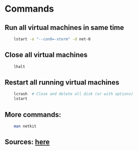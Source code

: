 # Commands

## Run all virtual machines in same time
```bash
    lstart -o "--con0=-xterm" -d net-0
```

## Close all virtual machines
```bash
    lhalt
```

## Restart all running virtual machines
```bash
    lcrash  # Close and delete all disk (or with options)
    lstart
```

## More commands:
```bash
    man netkit
```

## Sources: [here](http://wiki.netkit.org/man/man7/netkit.7.html)